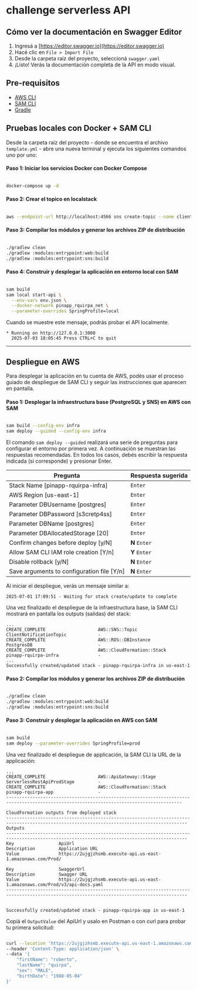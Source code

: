# challenge serverless API

## Cómo ver la documentación en Swagger Editor

1. Ingresá a [https://editor.swagger.io](https://editor.swagger.io)
2. Hacé clic en `File > Import File`
3. Desde la carpeta raíz del proyecto, seleccioná `swagger.yaml`
4. ¡Listo! Verás la documentación completa de la API en modo visual.

## Pre-requisitos
* [AWS CLI](https://aws.amazon.com/cli/)
* [SAM CLI](https://github.com/awslabs/aws-sam-cli)
* [Gradle](https://gradle.org/)

## Pruebas locales con Docker + SAM CLI

Desde la carpeta raíz del proyecto - donde se encuentra el archivo `template.yml` - abre una nueva terminal y ejecuta los siguientes comandos uno por uno:

#### Paso 1: Iniciar los servicios Docker con Docker Compose
```bash

docker-compose up -d
```

#### Paso 2: Crear el topico en localstack
```bash

aws --endpoint-url http://localhost:4566 sns create-topic --name client-notifications
```


#### Paso 3: Compilar los módulos y generar los archivos ZIP de distribución
```bash

./gradlew clean
./gradlew :modules:entrypoint:web:build
./gradlew :modules:entrypoint:sns:build
```

#### Paso 4: Construir y desplegar la aplicación en entorno local con SAM
```bash

sam build
sam local start-api \
  --env-vars env.json \
  --docker-network pinapp_rquirpa_net \
  --parameter-overrides SpringProfile=local
```

Cuando se muestre este mensaje, podrás probar el API localmente.

```
* Running on http://127.0.0.1:3000
  2025-07-03 18:05:45 Press CTRL+C to quit
```

---

## Despliegue en AWS
Para desplegar la aplicación en tu cuenta de AWS, podés usar el proceso guiado de despliegue de SAM CLI y seguir las instrucciones que aparecen en pantalla.

#### Paso 1: Desplegar la infraestructura base (PostgreSQL y SNS) en AWS con SAM
```bash

sam build --config-env infra
sam deploy --guided --config-env infra
```

El comando `sam deploy --guided` realizará una serie de preguntas para configurar el entorno por primera vez. A continuación se muestran las respuestas recomendadas. En todos los casos, debés escribir la respuesta indicada (si corresponde) y presionar Enter.

| Pregunta                                   | Respuesta sugerida |
|--------------------------------------------|--------------------|
| Stack Name [pinapp-rquirpa-infra]          | `Enter`            |
| AWS Region [us-east-1]                     | `Enter`            |
| Parameter DBUsername [postgres]            | `Enter`            |
| Parameter DBPassword [s3cretp4ss]          | `Enter`            |
| Parameter DBName [postgres]                | `Enter`            |
| Parameter DBAllocatedStorage [20]          | `Enter`            |
| Confirm changes before deploy [y/N]        | **N** `Enter`      |
| Allow SAM CLI IAM role creation [Y/n]      | **Y** `Enter`      |
| Disable rollback [y/N]                     | **N** `Enter`      |
| Save arguments to configuration file [Y/n] | **N** `Enter`      |

Al iniciar el despliegue, verás un mensaje similar a:
```
2025-07-01 17:09:51 - Waiting for stack create/update to complete
```

Una vez finalizado el despliegue de la infraestructura base, la SAM CLI mostrará en pantalla los outputs (salidas) del stack:
```
...
CREATE_COMPLETE                    AWS::SNS::Topic                    ClientNotificationTopic            -                                
CREATE_COMPLETE                    AWS::RDS::DBInstance               PostgresDB                         -                                
CREATE_COMPLETE                    AWS::CloudFormation::Stack         pinapp-rquirpa-infra               - 
...
Successfully created/updated stack - pinapp-rquirpa-infra in us-east-1
```

#### Paso 2: Compilar los módulos y generar los archivos ZIP de distribución
```bash

./gradlew clean
./gradlew :modules:entrypoint:web:build
./gradlew :modules:entrypoint:sns:build
```

#### Paso 3: Construir y desplegar la aplicación en AWS con SAM
```bash

sam build
sam deploy --parameter-overrides SpringProfile=prod
```

Una vez finalizado el despliegue de applicación, la SAM CLI la URL de la applicación:
```
...
CREATE_COMPLETE                    AWS::ApiGateway::Stage             ServerlessRestApiProdStage         -                                
CREATE_COMPLETE                    AWS::CloudFormation::Stack         pinapp-rquirpa-app                 -                                
-----------------------------------------------------------------------------------------------------------------------------------------

CloudFormation outputs from deployed stack
-------------------------------------------------------------------------------------------------------------------------------------------
Outputs                                                                                                                                   
-------------------------------------------------------------------------------------------------------------------------------------------
Key                 ApiUrl                                                                                                                
Description         Application URL                                                                                                       
Value               https://2ujgjzhsmb.execute-api.us-east-1.amazonaws.com/Prod/                                                          

Key                 SwaggerUrl                                                                                                            
Description         Swagger URL                                                                                                           
Value               https://2ujgjzhsmb.execute-api.us-east-1.amazonaws.com/Prod/v3/api-docs.yaml  
-------------------------------------------------------------------------------------------------------------------------------------------


Successfully created/updated stack - pinapp-rquirpa-app in us-east-1
```

Copiá el `OutputValue` del ApiUrl y usalo en Postman o con curl para probar tu primera solicitud:

```bash

curl --location 'https://2ujgjzhsmb.execute-api.us-east-1.amazonaws.com/Prod/clients' \
--header 'Content-Type: application/json' \
--data '{
    "firstName": "roberto",
    "lastName": "quirpa",
    "sex": "MALE",
    "birthDate": "1988-05-04"
}'
```

